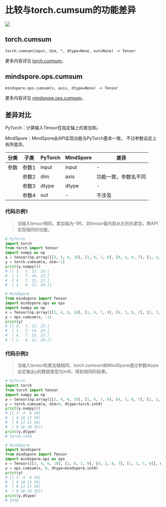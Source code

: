 # 比较与torch.cumsum的功能差异

<a href="https://gitee.com/mindspore/docs/blob/master/docs/mindspore/source_zh_cn/note/api_mapping/pytorch_diff/cumsum.md" target="_blank"><img src="https://mindspore-website.obs.cn-north-4.myhuaweicloud.com/website-images/master/resource/_static/logo_source.png"></a>

## torch.cumsum

```text
torch.cumsum(input, dim, *, dtype=None, out=None) -> Tensor
```

更多内容详见 [torch.cumsum](https://pytorch.org/docs/1.8.1/generated/torch.cumsum.html)。

## mindspore.ops.cumsum

```text
mindspore.ops.cumsum(x, axis, dtype=None) -> Tensor
```

更多内容详见 [mindspore.ops.cumsum](https://www.mindspore.cn/docs/zh-CN/master/api_python/ops/mindspore.ops.cumsum.html)。

## 差异对比

PyTorch：计算输入Tensor在指定轴上的累加和。

MindSpore：MindSpore此API实现功能与PyTorch基本一致， 不过参数设定上有所差异。

| 分类 | 子类 |PyTorch | MindSpore | 差异 |
| --- | --- | --- | --- |---|
|参数 | 参数1 | input | input |- |
| | 参数2 | dim | axis | 功能一致，参数名不同 |
| | 参数3 | dtype | dtype | - |
| | 参数4 | out | - | 不涉及 |

### 代码示例1

> 当输入tensor相同，累加轴为-1时，对tensor最内层从左到右累加，两API实现相同的功能。

```python
# PyTorch
import torch
from torch import tensor
import numpy as np
a = tensor(np.array([[3, 4, 6, 10], [1, 6, 7, 9], [4, 3, 8, 7], [1, 3, 7, 9]]).astype(np.float32))
y = torch.cumsum(a, dim=-1)
print(y.numpy())
# [[ 3.  7. 13. 23.]
#  [ 1.  7. 14. 23.]
#  [ 4.  7. 15. 22.]
#  [ 1.  4. 11. 20.]]

# MindSpore
from mindspore import Tensor
import mindspore.ops as ops
import numpy as np
x = Tensor(np.array([[3, 4, 6, 10], [1, 6, 7, 9], [4, 3, 8, 7], [1, 3, 7, 9]]).astype(np.float32))
y = ops.cumsum(x, -1)
print(y)
# [[ 3.  7. 13. 23.]
#  [ 1.  7. 14. 23.]
#  [ 4.  7. 15. 22.]
#  [ 1.  4. 11. 20.]]
```

### 代码示例2

> 当输入tensor和累加轴相同，torch.cumsum和MindSpore通过参数dtype设定输出y的数据类型为int8，得到相同的结果。

```python
# PyTorch
import torch
from torch import tensor
import numpy as np
a = tensor(np.array([[3, 4, 6, 10], [1, 6, 7, 9], [4, 3, 8, 7], [1, 3, 7, 9]]).astype(np.float32))
y = torch.cumsum(a, dim=0, dtype=torch.int8)
print(y.numpy())
# [[ 3  4  6 10]
#  [ 4 10 13 19]
#  [ 8 13 21 26]
#  [ 9 16 28 35]]
print(y.dtype)
# torch.int8

# MindSpore
import mindspore
from mindspore import Tensor
import mindspore.ops as ops
x = Tensor([[3, 4, 6, 10], [1, 6, 7, 9], [4, 3, 8, 7], [1, 3, 7, 9]], mindspore.float32)
y = ops.cumsum(x, 0, dtype=mindspore.int8)
print(y)
# [[ 3  4  6 10]
#  [ 4 10 13 19]
#  [ 8 13 21 26]
#  [ 9 16 28 35]]
print(y.dtype)
# Int8
```
